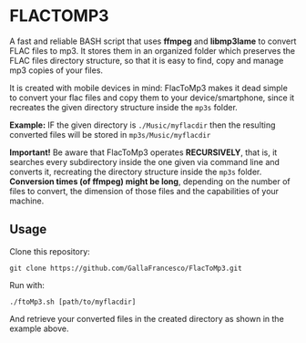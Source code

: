 # FLACTOMP3

A fast and reliable BASH script that uses **ffmpeg** and **libmp3lame** to convert FLAC files to mp3.
It stores them in an organized folder which preserves the FLAC files directory structure, so that it is easy to find, copy and manage mp3 copies of your files.

It is created with mobile devices in mind: FlacToMp3 makes it dead simple to convert your flac files and copy them to your device/smartphone, since it recreates the given directory structure inside the `mp3s` folder.

**Example:**
IF the given directory is `./Music/myflacdir` then the resulting converted files will be stored in `mp3s/Music/myflacdir`

**Important!**
Be aware that FlacToMp3 operates **RECURSIVELY**, that is, it searches every subdirectory inside the one given via command line and converts it, recreating the directory structure inside the `mp3s` folder. 
**Conversion times (of ffmpeg) might be long**, depending on the number of files to convert, the dimension of those files and the capabilities of your machine. 

## Usage

Clone this repository:
```
git clone https://github.com/GallaFrancesco/FlacToMp3.git
```

Run with:

```
./ftoMp3.sh [path/to/myflacdir]
```

And retrieve your converted files in the created directory as shown in the example above.


